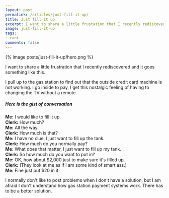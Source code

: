 ```yaml
---
layout: post
permalink: /articles/just-fill-it-up/
title: Just fill it up
excerpt: I want to share a little frustation that I recently rediscovered. Why can't I just fill up my gas tank.
image: just-fill-it-up
tags:
- rant
comments: false
---
```


<div class="hero">{% image posts/just-fill-it-up/hero.png %}</div>

<p>I want to share a little frustration that I recently rediscovered and it goes something like this.</p>

<p>I pull up to the gas station to find out that the outside credit card machine is not working. I go inside to pay, I get this nostalgic feeling of having to changing the TV without a remote.</p>

<h5>Here is the gist of conversation</h5>

<p><strong>Me:</strong> I would like to fill it up.<br/>
<strong>Clerk:</strong> How much?<br/>
<strong>Me:</strong> All the way.<br/>
<strong>Clerk:</strong> How much is that?<br/>
<strong>Me:</strong> I have no clue, I just want to fill up the tank.<br/>
<strong>Clerk:</strong> How much do you normally pay?<br/>
<strong>Me:</strong> What does that matter, I just want to fill up my tank.<br/>
<strong>Clerk:</strong> So how much do you want to put in?<br/>
<strong>Me:</strong> OK, how about $2,000 just to make sure it's filled up.<br/>
<strong>Clerk:</strong> (They look at me as if I am some kind of smart ass.)<br/>
<strong>Me:</strong> Fine just put $20 in it.</p>

<p>I normally don't like to post problems when I don't have a solution, but I am afraid I don't understand how gas station payment systems work. There has to be a better solution.</p>
